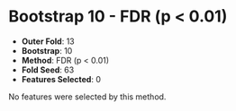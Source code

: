 # Bootstrap 10 - FDR (p < 0.01)

- **Outer Fold**: 13
- **Bootstrap**: 10
- **Method**: FDR (p < 0.01)
- **Fold Seed**: 63
- **Features Selected**: 0

No features were selected by this method.
